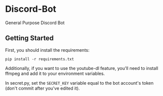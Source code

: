 # Discord-Bot
General Purpose Discord Bot

## Getting Started
First, you should install the requirements:

`pip install -r requirements.txt`

Additionally, if you want to use the youtube-dl feature, you'll need to install ffmpeg and add it to your environment variables.

In secret.py, set the `SECRET_KEY` variable equal to the bot account's token (don't commit after you've edited it).
